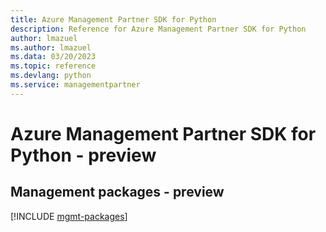 ```yaml
---
title: Azure Management Partner SDK for Python
description: Reference for Azure Management Partner SDK for Python
author: lmazuel
ms.author: lmazuel
ms.data: 03/20/2023
ms.topic: reference
ms.devlang: python
ms.service: managementpartner
---
```

# Azure Management Partner SDK for Python - preview

## Management packages - preview
[!INCLUDE [mgmt-packages](management-partner-mgmt-index.md)]
